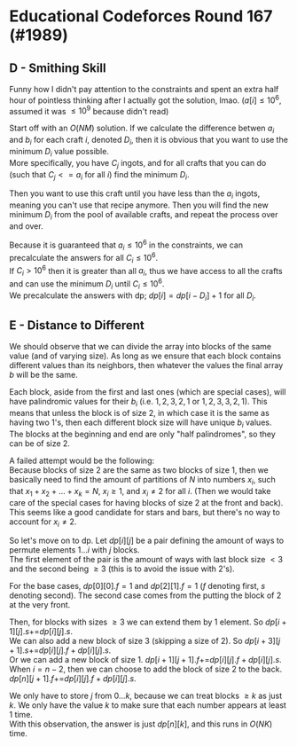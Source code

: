 # Educational Codeforces Round 167 (#1989)

## D - Smithing Skill

Funny how I didn't pay attention to the constraints and spent an extra half hour of pointless thinking after I actually got the solution, lmao.
($a[i] \le 10^6$, assumed it was $\le 10^9$ because didn't read)

Start off with an $O(NM)$ solution.
If we calculate the difference betwen $a_i$ and $b_i$ for each craft $i$, denoted $D_i$, then it is obvious that you want to use the minimum $D_i$ value possible. <br>
More specifically, you have $C_j$ ingots, and for all crafts that you can do (such that $C_j <= a_i$ for all $i$) find the minimum $D_i$. 

Then you want to use this craft until you have less than the $a_i$ ingots, meaning you can't use that recipe anymore.
Then you will find the new minimum $D_i$ from the pool of available crafts, and repeat the process over and over.

Because it is guaranteed that $a_i \le 10^6$ in the constraints, we can precalculate the answers for all $C_i \le 10^6$. <br>
If $C_i > 10^6$ then it is greater than all $a_i$, thus we have access to all the crafts and can use the minimum $D_i$ until $C_i \le 10^6$. <br>
We precalculate the answers with dp; $dp[i] = dp[i-D_i]+1$ for all $D_i$.


## E - Distance to Different

We should observe that we can divide the array into blocks of the same value (and of varying size). 
As long as we ensure that each block contains different values than its neighbors, then whatever the values the final array $b$ will be the same.

Each block, aside from the first and last ones (which are special cases), will have palindromic values for their $b_i$ (i.e. $1,2,3,2,1$ or $1,2,3,3,2,1$). This means that unless the block is of size $2$, in which case it is the same as having two $1$'s, then
each different block size will have unique $b_i$ values.<br>
The blocks at the beginning and end are only "half palindromes", so they can be of size $2$.

A failed attempt would be the following: <br>
Because blocks of size $2$ are the same as two blocks of size $1$, then we basically need to find the
amount of partitions of $N$ into numbers $x_i$, such that $x_1+x_2+...+x_k = N$, $x_i \ge 1$, and $x_i \ne 2$ for all $i$. (Then we would take care of the special cases for having blocks of size $2$ at the front and back).<br>
This seems like a good candidate for stars and bars, but there's no way to account for $x_i \ne 2$.

So let's move on to dp. Let $dp[i][j]$ be a pair defining the amount of ways to permute elements $1...i$ with $j$ blocks.<br>
The first element of the pair is the amount of ways with last block size $<3$ and the second being $\ge 3$
(this is to avoid the issue with $2$'s).

For the base cases, $dp[0][0].f=1$ and $dp[2][1].f=1$ ($f$ denoting first, $s$ denoting second). The second case comes from the putting the block of $2$ at the very front.

Then, for blocks with sizes $\ge 3$ we can extend them by $1$ element. So $dp[i+1][j].s \mathrel{{+}{=}} dp[i][j].s$. <br>
We can also add a new block of size $3$ (skipping a size of $2$). So $dp[i+3][j+1].s \mathrel{{+}{=}} dp[i][j].f+dp[i][j].s$. <br>
Or we can add a new block of size $1$. $dp[i+1][j+1].f \mathrel{{+}{=}} dp[i][j].f+dp[i][j].s$. <br>
When $i = n-2$, then we can choose to add the block of size $2$ to the back. $dp[n][j+1].f \mathrel{{+}{=}} dp[i][j].f+dp[i][j].s$.

We only have to store $j$ from $0...k$, because we can treat blocks $\ge k$ as just $k$. We only have the value $k$ to make sure that each number appears at least $1$ time.<br>
With this observation, the answer is just $dp[n][k]$, and this runs in $O(NK)$ time.
